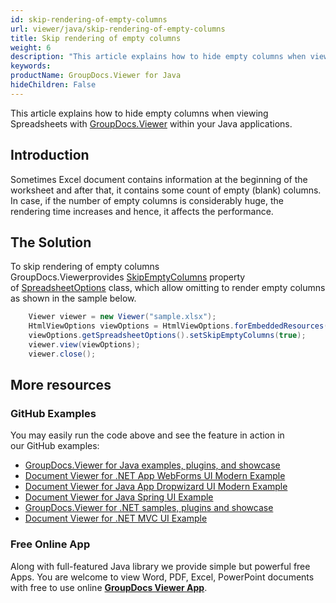 ```yaml
---
id: skip-rendering-of-empty-columns
url: viewer/java/skip-rendering-of-empty-columns
title: Skip rendering of empty columns
weight: 6
description: "This article explains how to hide empty columns when viewing Spreadsheets with GroupDocs.Viewer within your Java applications."
keywords: 
productName: GroupDocs.Viewer for Java
hideChildren: False
---
```

This article explains how to hide empty columns when viewing Spreadsheets with [GroupDocs.Viewer](https://products.groupdocs.com/viewer) within your Java applications.

## Introduction

Sometimes Excel document contains information at the beginning of the worksheet and after that, it contains some count of empty (blank) columns. In case, if the number of empty columns is considerably huge, the rendering time increases and hence, it affects the performance. 

## The Solution

To skip rendering of empty columns GroupDocs.Viewerprovides [SkipEmptyColumns](https://apireference.groupdocs.com/java/viewer/groupdocs.viewer.options/spreadsheetoptions/properties/skipemptycolumns) property of [SpreadsheetOptions](https://apireference.groupdocs.com/java/viewer/groupdocs.viewer.options/spreadsheetoptions) class, which allow omitting to render empty columns as shown in the sample below.

```java
    Viewer viewer = new Viewer("sample.xlsx");
    HtmlViewOptions viewOptions = HtmlViewOptions.forEmbeddedResources();
    viewOptions.getSpreadsheetOptions().setSkipEmptyColumns(true);
    viewer.view(viewOptions);
    viewer.close();
```

## More resources
### GitHub Examples
You may easily run the code above and see the feature in action in our GitHub examples:
*   [GroupDocs.Viewer for Java examples, plugins, and showcase](https://github.com/groupdocs-viewer/GroupDocs.Viewer-for-Java)
*   [Document Viewer for .NET App WebForms UI Modern Example](https://github.com/groupdocs-viewer/GroupDocs.Viewer-for-Java-WebForms)    
*   [Document Viewer for Java App Dropwizard UI Modern Example](https://github.com/groupdocs-viewer/GroupDocs.Viewer-for-Java-Dropwizard)    
*   [Document Viewer for Java Spring UI Example](https://github.com/groupdocs-viewer/GroupDocs.Viewer-for-Java-Spring)
*   [GroupDocs.Viewer for .NET samples, plugins and showcase](https://github.com/groupdocs-viewer/GroupDocs.Viewer-for-.NET)
*   [Document Viewer for .NET MVC UI Example](https://github.com/groupdocs-viewer/GroupDocs.Viewer-for-Java-MVC)     

### Free Online App
Along with full-featured Java library we provide simple but powerful free Apps.
You are welcome to view Word, PDF, Excel, PowerPoint documents with free to use online **[GroupDocs Viewer App](https://products.groupdocs.app/viewer)**.